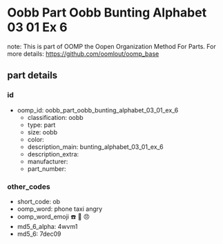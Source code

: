 # Oobb Part Oobb Bunting Alphabet 03 01 Ex 6  

note: This is part of OOMP the Oopen Organization Method For Parts. For more details: https://github.com/oomlout/oomp_base

##  part details





### id
* oomp_id: oobb_part_oobb_bunting_alphabet_03_01_ex_6
  * classification: oobb
  * type: part
  * size: oobb
  * color: 
  * description_main: bunting_alphabet_03_01_ex_6
  * description_extra: 
  * manufacturer: 
  * part_number: 

### other_codes
* short_code: ob
* oomp_word: phone taxi angry
* oomp_word_emoji :phone: :taxi: :angry:
* md5_6_alpha: 4wvm1
* md5_6: 7dec09